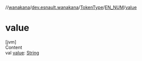 //[wanakana](../../../index.md)/[dev.esnault.wanakana](../../index.md)/[TokenType](../index.md)/[EN_NUM](index.md)/[value](value.md)



# value  
[jvm]  
Content  
val [value](value.md): [String](https://kotlinlang.org/api/latest/jvm/stdlib/kotlin/-string/index.html)  



